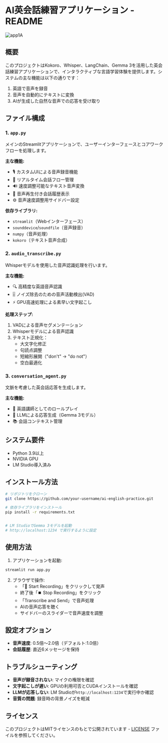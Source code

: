 # AI英会話練習アプリケーション - README
![app1A](https://github.com/user-attachments/assets/d3941774-e2bd-4948-a0f2-ff742a3e8b21)
## 概要
このプロジェクトはKokoro、Whisper、LangChain、Gemma 3を活用した英会話練習アプリケーションで、インタラクティブな言語学習体験を提供します。システムの主な機能は以下の通りです：
1. 英語で音声を録音
2. 音声を自動的にテキストに変換
3. AIが生成した自然な音声での応答を受け取り

## ファイル構成

### 1. `app.py`
メインのStreamlitアプリケーションで、ユーザーインターフェースとコアワークフローを処理します。

**主な機能:**
- 🎙️ カスタムUIによる音声録音機能
- 🔄 リアルタイム会話フロー管理
- 🔊 速度調整可能なテキスト音声変換
- 📝 音声再生付き会話履歴表示
- ⚙️ 音声速度調整用サイドバー設定

**依存ライブラリ:**
- `streamlit`（Webインターフェース）
- `sounddevice`/`soundfile`（音声録音）
- `numpy`（音声処理）
- `kokoro`（テキスト音声合成）

### 2. `audio_transcribe.py`
Whisperモデルを使用した音声認識処理を行います。

**主な機能:**
- 🔍 高精度な英語音声認識
- 🎚️ ノイズ除去のための音声活動検出(VAD)
- ⚡ GPU高速処理による素早い文字起こし

**処理ステップ:**
1. VADによる音声セグメンテーション
2. Whisperモデルによる音声認識
3. テキスト正規化：
   - 大文字化修正
   - 句読点調整
   - 短縮形展開（"don't" → "do not"）
   - 空白最適化

### 3. `conversation_agent.py`
文脈を考慮した英会話応答を生成します。

**主な機能:**
- 💬 英語講師としてのロールプレイ
- 🧠 LLMによる応答生成（Gemma 3モデル）
- 📚 会話コンテキスト管理




## システム要件
- Python 3.9以上
- NVIDIA GPU
- LM Studio導入済み


## インストール方法
```bash
# リポジトリをクローン
git clone https://github.com/your-username/ai-english-practice.git

# 依存ライブラリをインストール
pip install -r requirements.txt


# LM StudioでGemma 3モデルを起動
# http://localhost:1234 で実行するように設定
```

## 使用方法
1. アプリケーションを起動:
```bash
streamlit run app.py
```

2. ブラウザで操作:
   - 「🎤 Start Recording」をクリックして発声
   - 終了後「⏹️ Stop Recording」をクリック
   - 「Transcribe and Send」で音声処理
   - AIの音声応答を聴く
   - サイドバーのスライダーで音声速度を調整

## 設定オプション
- **音声速度**: 0.5倍～2.0倍（デフォルト:1.0倍）
- **会話履歴**: 直近6メッセージを保持

## トラブルシューティング
- **音声が録音されない**: マイクの権限を確認
- **文字起こしが遅い**: GPUの利用可否とCUDAインストールを確認
- **LLMが応答しない**: LM Studioが`http://localhost:1234`で実行中か確認
- **音質の問題**: 録音時の背景ノイズを軽減

## ライセンス
このプロジェクトはMITライセンスのもとで公開されています - [LICENSE](LICENSE) ファイルを参照してください。
